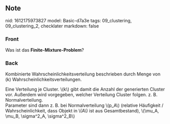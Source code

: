 ## Note
nid: 1612175973827
model: Basic-d7a3e
tags: 09_clustering, 09_clustering_2, checklater
markdown: false

### Front
Was ist das <b>Finite-Mixture-Problem</b>?

### Back
Kombinierte Wahrscheinlichkeitsverteilung beschrieben durch Menge von \(k\) Wahrscheinlichkeitsverteilungen.<div>
</div><div>Eine Verteilung je Cluster. \(k\) gibt damit die Anzahl der generierten Cluster vor. Außerdem wird vorgegeben, welcher Verteilung Cluster folgen. z. B. Normalverteilung.</div><div>
</div><div>Parameter sind dann z. B. bei Normalverteilung \(p_A\) (relative Häufigkeit / Wahrscheinlichkeit, dass Objekt in \(A\) ist aus Gesamtbestand), \(\mu_A, \mu_B, \sigma^2_A, \sigma^2_B\) 
</div>
